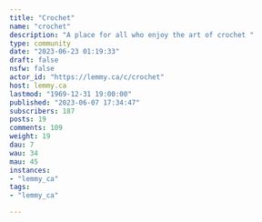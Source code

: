 ```yaml
---
title: "Crochet" 
name: "crochet"
description: "A place for all who enjoy the art of crochet "
type: community
date: "2023-06-23 01:19:33"
draft: false
nsfw: false
actor_id: "https://lemmy.ca/c/crochet"
host: lemmy.ca
lastmod: "1969-12-31 19:00:00"
published: "2023-06-07 17:34:47"
subscribers: 187
posts: 19
comments: 109
weight: 19
dau: 7
wau: 34
mau: 45
instances:
- "lemmy_ca"
tags: 
- "lemmy_ca"

---
```

